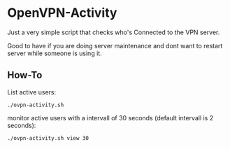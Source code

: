 # OpenVPN-Activity
Just a very simple script that checks who's Connected to the VPN server. 

Good to have if you are doing server maintenance and dont want to restart server while someone is using it.

## How-To

List active users:
```
./ovpn-activity.sh 
```

monitor active users with a intervall of 30 seconds (default intervall is 2 seconds):
```
./ovpn-activity.sh view 30
```
